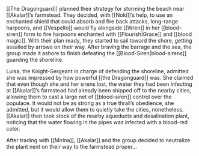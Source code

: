 [[The Dragonguard]] planned their strategy for storming the beach near [[Akalar]]’s farmstead. They decided, with [[Noki]]’s help, to use an enchanted shield that could absorb and fire back attacks, long-range harpoons, and [[Vespello]] would fly alongside [[Wren]] in her [[blood-siren]] form to fire harpoons enchanted with [[Flourish|Grace]] and [[blood magic]]. With their plan ready, they started to sail toward the shore, getting assailed by arrows on their way. After braving the barrage and the sea, the group made it ashore to finish defeating the [[Blood-Siren|blood-sirens]] guarding the shoreline. 

Luisa, the Knight-Sergeant in charge of defending the shoreline, admitted she was impressed by how powerful [[the Dragonguard]] was. She claimed that even though she and her sirens lost, the water they had been infecting at [[Akalar]]’s farmstead had already been shipped off to the nearby cities, allowing them to cast a large net of [[blood-siren]] control over the populace. It would not be as strong as a true thrall’s obedience, she admitted, but it would allow them to quietly take the cities, nonetheless. [[Akalar]] then took stock of the nearby aqueducts and desalination plant, noticing that the water flowing in the pipes was infected with a blood-red color. 

After trading with [[Mirina]], [[Akalar]] and the group decided to neutralize the plant next on their way to the farmstead proper…